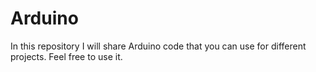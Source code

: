# Arduino
In this repository I will share Arduino code that you can use for different projects. Feel free to use it.
